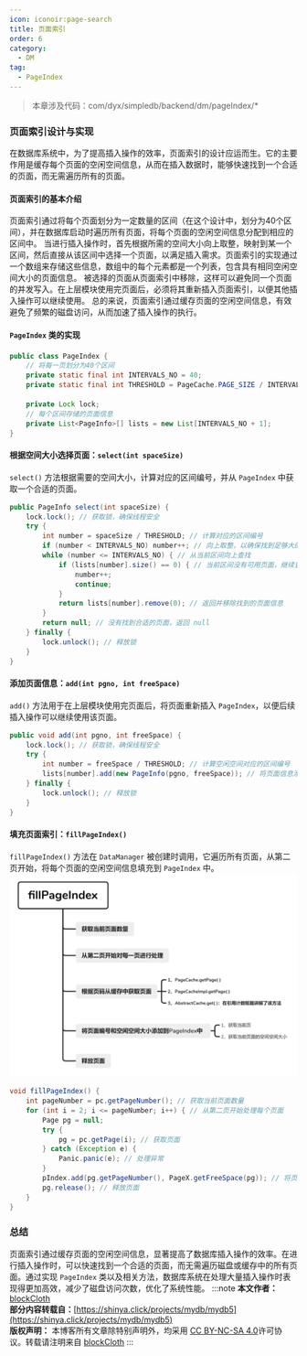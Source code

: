 ```yaml
---
icon: iconoir:page-search
title: 页面索引
order: 6
category:
  - DM
tag:
  - PageIndex
---
```

> 本章涉及代码：com/dyx/simpledb/backend/dm/pageIndex/*

### 页面索引设计与实现

在数据库系统中，为了提高插入操作的效率，页面索引的设计应运而生。它的主要作用是缓存每个页面的空闲空间信息，从而在插入数据时，能够快速找到一个合适的页面，而无需遍历所有的页面。

#### 页面索引的基本介绍

页面索引通过将每个页面划分为一定数量的区间（在这个设计中，划分为40个区间），并在数据库启动时遍历所有页面，将每个页面的空闲空间信息分配到相应的区间中。
当进行插入操作时，首先根据所需的空间大小向上取整，映射到某一个区间，然后直接从该区间中选择一个页面，以满足插入需求。页面索引的实现通过一个数组来存储这些信息，数组中的每个元素都是一个列表，包含具有相同空闲空间大小的页面信息。
被选择的页面从页面索引中移除，这样可以避免同一个页面的并发写入。在上层模块使用完页面后，必须将其重新插入页面索引，以便其他插入操作可以继续使用。
总的来说，页面索引通过缓存页面的空闲空间信息，有效避免了频繁的磁盘访问，从而加速了插入操作的执行。

#### `PageIndex` 类的实现

```java
public class PageIndex {
    // 将每一页划分为40个区间
    private static final int INTERVALS_NO = 40;
    private static final int THRESHOLD = PageCache.PAGE_SIZE / INTERVALS_NO; // 每个区间大小为204字节

    private Lock lock;
    // 每个区间存储的页面信息
    private List<PageInfo>[] lists = new List[INTERVALS_NO + 1];
}
```

#### 根据空间大小选择页面：`select(int spaceSize)`

`select()` 方法根据需要的空间大小，计算对应的区间编号，并从 `PageIndex` 中获取一个合适的页面。

```java
public PageInfo select(int spaceSize) {
    lock.lock(); // 获取锁，确保线程安全
    try {
        int number = spaceSize / THRESHOLD; // 计算对应的区间编号
        if (number < INTERVALS_NO) number++; // 向上取整，以确保找到足够大的空间
        while (number <= INTERVALS_NO) { // 从当前区间向上查找
            if (lists[number].size() == 0) { // 当前区间没有可用页面，继续查找下一个区间
                number++;
                continue;
            }
            return lists[number].remove(0); // 返回并移除找到的页面信息
        }
        return null; // 没有找到合适的页面，返回 null
    } finally {
        lock.unlock(); // 释放锁
    }
}
```

#### 添加页面信息：`add(int pgno, int freeSpace)`

`add()` 方法用于在上层模块使用完页面后，将页面重新插入 `PageIndex`，以便后续插入操作可以继续使用该页面。

```java
public void add(int pgno, int freeSpace) {
    lock.lock(); // 获取锁，确保线程安全
    try {
        int number = freeSpace / THRESHOLD; // 计算空闲空间对应的区间编号
        lists[number].add(new PageInfo(pgno, freeSpace)); // 将页面信息添加到对应的区间列表中
    } finally {
        lock.unlock(); // 释放锁
    }
}
```

#### 填充页面索引：`fillPageIndex()`

`fillPageIndex()` 方法在 `DataManager` 被创建时调用，它遍历所有页面，从第二页开始，将每个页面的空闲空间信息填充到 `PageIndex` 中。  
![pageindex.fillPageIndex.png](../../img/pageindex.fillPageIndex.png)

```java
void fillPageIndex() {
    int pageNumber = pc.getPageNumber(); // 获取当前页面数量
    for (int i = 2; i <= pageNumber; i++) { // 从第二页开始处理每个页面
        Page pg = null;
        try {
            pg = pc.getPage(i); // 获取页面
        } catch (Exception e) {
            Panic.panic(e); // 处理异常
        }
        pIndex.add(pg.getPageNumber(), PageX.getFreeSpace(pg)); // 将页面编号和空闲空间大小添加到 PageIndex
        pg.release(); // 释放页面
    }
}
```

### 总结

页面索引通过缓存页面的空闲空间信息，显著提高了数据库插入操作的效率。在进行插入操作时，可以快速找到一个合适的页面，而无需遍历磁盘或缓存中的所有页面。通过实现 `PageIndex` 类以及相关方法，数据库系统在处理大量插入操作时表现得更加高效，减少了磁盘访问次数，优化了系统性能。
:::note
**本文作者：**[blockCloth](https://github.com/blockCloth)  
**部分内容转载自：**[https://shinya.click/projects/mydb/mydb5](https://shinya.click/projects/mydb/mydb5)  
**版权声明：** 本博客所有文章除特别声明外，均采用 [CC BY-NC-SA 4.0](https://creativecommons.org/licenses/by/4.0/legalcode.zh-hans)许可协议。转载请注明来自 [blockCloth](https://github.com/blockCloth)
:::